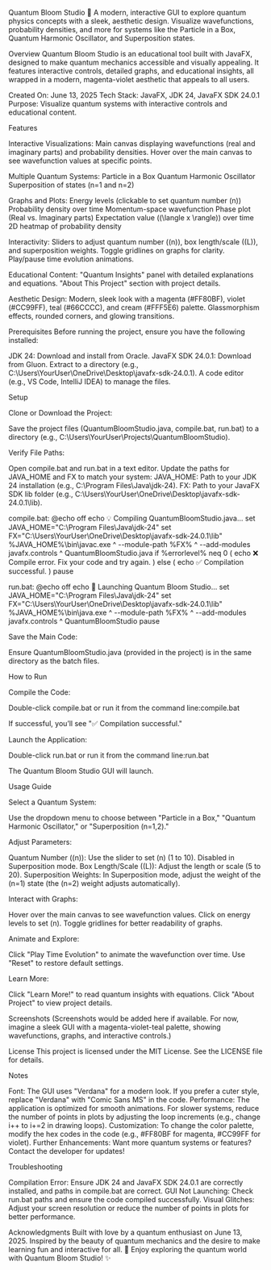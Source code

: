 Quantum Bloom Studio 🌟
A modern, interactive GUI to explore quantum physics concepts with a sleek, aesthetic design. Visualize wavefunctions, probability densities, and more for systems like the Particle in a Box, Quantum Harmonic Oscillator, and Superposition states.

Overview
Quantum Bloom Studio is an educational tool built with JavaFX, designed to make quantum mechanics accessible and visually appealing. It features interactive controls, detailed graphs, and educational insights, all wrapped in a modern, magenta-violet aesthetic that appeals to all users.

Created On: June 13, 2025
Tech Stack: JavaFX, JDK 24, JavaFX SDK 24.0.1
Purpose: Visualize quantum systems with interactive controls and educational content.


Features

Interactive Visualizations:
Main canvas displaying wavefunctions (real and imaginary parts) and probability densities.
Hover over the main canvas to see wavefunction values at specific points.


Multiple Quantum Systems:
Particle in a Box
Quantum Harmonic Oscillator
Superposition of states (n=1 and n=2)


Graphs and Plots:
Energy levels (clickable to set quantum number (n))
Probability density over time
Momentum-space wavefunction
Phase plot (Real vs. Imaginary parts)
Expectation value ((\langle x \rangle)) over time
2D heatmap of probability density


Interactivity:
Sliders to adjust quantum number ((n)), box length/scale ((L)), and superposition weights.
Toggle gridlines on graphs for clarity.
Play/pause time evolution animations.


Educational Content:
"Quantum Insights" panel with detailed explanations and equations.
"About This Project" section with project details.


Aesthetic Design:
Modern, sleek look with a magenta (#FF80BF), violet (#CC99FF), teal (#66CCCC), and cream (#FFF5E6) palette.
Glassmorphism effects, rounded corners, and glowing transitions.




Prerequisites
Before running the project, ensure you have the following installed:

JDK 24: Download and install from Oracle.
JavaFX SDK 24.0.1: Download from Gluon. Extract to a directory (e.g., C:\Users\YourUser\OneDrive\Desktop\javafx-sdk-24.0.1).
A code editor (e.g., VS Code, IntelliJ IDEA) to manage the files.


Setup

Clone or Download the Project:

Save the project files (QuantumBloomStudio.java, compile.bat, run.bat) to a directory (e.g., C:\Users\YourUser\Projects\QuantumBloomStudio).


Verify File Paths:

Open compile.bat and run.bat in a text editor.
Update the paths for JAVA_HOME and FX to match your system:
JAVA_HOME: Path to your JDK 24 installation (e.g., C:\Program Files\Java\jdk-24).
FX: Path to your JavaFX SDK lib folder (e.g., C:\Users\YourUser\OneDrive\Desktop\javafx-sdk-24.0.1\lib).



compile.bat:
@echo off
echo 💡 Compiling QuantumBloomStudio.java...
set JAVA_HOME="C:\Program Files\Java\jdk-24"
set FX="C:\Users\YourUser\OneDrive\Desktop\javafx-sdk-24.0.1\lib"
%JAVA_HOME%\bin\javac.exe ^
--module-path %FX% ^
--add-modules javafx.controls ^
QuantumBloomStudio.java
if %errorlevel% neq 0 (
    echo ❌ Compile error. Fix your code and try again.
) else (
    echo ✅ Compilation successful.
)
pause

run.bat:
@echo off
echo 🌸 Launching Quantum Bloom Studio...
set JAVA_HOME="C:\Program Files\Java\jdk-24"
set FX="C:\Users\YourUser\OneDrive\Desktop\javafx-sdk-24.0.1\lib"
%JAVA_HOME%\bin\java.exe ^
--module-path %FX% ^
--add-modules javafx.controls ^
QuantumBloomStudio
pause


Save the Main Code:

Ensure QuantumBloomStudio.java (provided in the project) is in the same directory as the batch files.




How to Run

Compile the Code:

Double-click compile.bat or run it from the command line:compile.bat


If successful, you’ll see "✅ Compilation successful."


Launch the Application:

Double-click run.bat or run it from the command line:run.bat


The Quantum Bloom Studio GUI will launch.




Usage Guide

Select a Quantum System:

Use the dropdown menu to choose between "Particle in a Box," "Quantum Harmonic Oscillator," or "Superposition (n=1,2)."


Adjust Parameters:

Quantum Number ((n)): Use the slider to set (n) (1 to 10). Disabled in Superposition mode.
Box Length/Scale ((L)): Adjust the length or scale (5 to 20).
Superposition Weights: In Superposition mode, adjust the weight of the (n=1) state (the (n=2) weight adjusts automatically).


Interact with Graphs:

Hover over the main canvas to see wavefunction values.
Click on energy levels to set (n).
Toggle gridlines for better readability of graphs.


Animate and Explore:

Click "Play Time Evolution" to animate the wavefunction over time.
Use "Reset" to restore default settings.


Learn More:

Click "Learn More!" to read quantum insights with equations.
Click "About Project" to view project details.




Screenshots
(Screenshots would be added here if available. For now, imagine a sleek GUI with a magenta-violet-teal palette, showing wavefunctions, graphs, and interactive controls.)

License
This project is licensed under the MIT License. See the LICENSE file for details.

Notes

Font: The GUI uses "Verdana" for a modern look. If you prefer a cuter style, replace "Verdana" with "Comic Sans MS" in the code.
Performance: The application is optimized for smooth animations. For slower systems, reduce the number of points in plots by adjusting the loop increments (e.g., change i++ to i+=2 in drawing loops).
Customization: To change the color palette, modify the hex codes in the code (e.g., #FF80BF for magenta, #CC99FF for violet).
Further Enhancements: Want more quantum systems or features? Contact the developer for updates!


Troubleshooting

Compilation Error: Ensure JDK 24 and JavaFX SDK 24.0.1 are correctly installed, and paths in compile.bat are correct.
GUI Not Launching: Check run.bat paths and ensure the code compiled successfully.
Visual Glitches: Adjust your screen resolution or reduce the number of points in plots for better performance.


Acknowledgments
Built with love by a quantum enthusiast on June 13, 2025. Inspired by the beauty of quantum mechanics and the desire to make learning fun and interactive for all. 🌟
Enjoy exploring the quantum world with Quantum Bloom Studio! ✨
